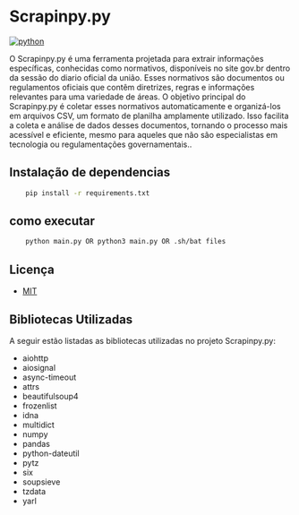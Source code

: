 #  Scrapinpy.py
[![python](https://img.shields.io/badge/Python-3776AB?style=for-the-badge&logo=python&logoColor=white)](#)

O Scrapinpy.py é uma ferramenta projetada para extrair informações específicas, conhecidas como normativos, disponíveis no site gov.br dentro da sessão do diario oficial da união. Esses normativos são documentos ou regulamentos oficiais que contêm diretrizes, regras e informações relevantes para uma variedade de áreas. O objetivo principal do Scrapinpy.py é coletar esses normativos automaticamente e organizá-los em arquivos CSV, um formato de planilha amplamente utilizado. Isso facilita a coleta e análise de dados desses documentos, tornando o processo mais acessível e eficiente, mesmo para aqueles que não são especialistas em tecnologia ou regulamentações governamentais..

## Instalação de dependencias
```bash
    pip install -r requirements.txt
```
## como executar 
```bash
    python main.py OR python3 main.py OR .sh/bat files
```
## Licença
- [MIT](./LICENCE.txt)

## Bibliotecas Utilizadas

A seguir estão listadas as bibliotecas utilizadas no projeto Scrapinpy.py:

- aiohttp
- aiosignal
- async-timeout
- attrs
- beautifulsoup4
- frozenlist
- idna
- multidict
- numpy
- pandas
- python-dateutil
- pytz
- six
- soupsieve
- tzdata
- yarl